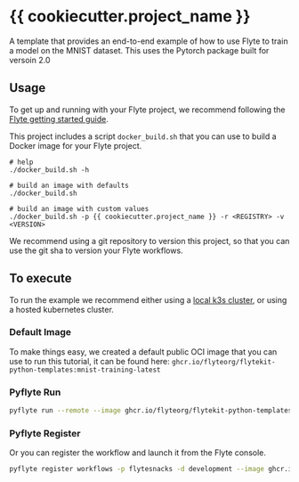 # {{ cookiecutter.project_name }}

A template that provides an end-to-end example of how to use Flyte to train a model on the MNIST dataset.
This uses the Pytorch package built for versoin 2.0
## Usage

To get up and running with your Flyte project, we recommend following the
[Flyte getting started guide](https://docs.flyte.org/en/latest/getting_started.html).

This project includes a script `docker_build.sh` that you can use to build a
Docker image for your Flyte project.

```
# help
./docker_build.sh -h

# build an image with defaults
./docker_build.sh

# build an image with custom values
./docker_build.sh -p {{ cookiecutter.project_name }} -r <REGISTRY> -v <VERSION>
```

We recommend using a git repository to version this project, so that you can
use the git sha to version your Flyte workflows.

## To execute
To run the example we recommend either using a [local k3s cluster](https://docs.flyte.org/projects/flytectl/en/latest/gen/flytectl_demo_start.html), 
or using a hosted kubernetes cluster.

### Default Image
To make things easy, we created a default public OCI image that you can use to run this tutorial, it can be found here:
```ghcr.io/flyteorg/flytekit-python-templates:mnist-training-latest```

### Pyflyte Run
```bash
pyflyte run --remote --image ghcr.io/flyteorg/flytekit-python-templates:mnist-training-latest --n_epoch 100 --gpu_enabled
```


### Pyflyte Register
Or you can register the workflow and launch it from the Flyte console.
```bash
pyflyte register workflows -p flytesnacks -d development --image ghcr.io/flyteorg/flytekit-python-templates:mnist-latest
```
